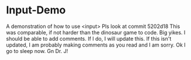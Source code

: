# Input-Demo
A demonstration of how to use &lt;input>
Pls look at commit 5202d18
This was comparable, if not harder than the dinosaur game to code. Big yikes. I should be able to add comments. If I do, I will update this. If this isn't updated, I am probably making comments as you read and I am sorry. Ok I go to sleep now. Gn Dr. J!
